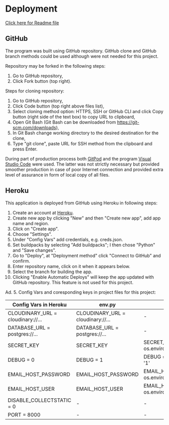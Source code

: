 # Deployment

[Click here for Readme file](/README.md#deployment)

## GitHub

The program was built using GitHub repository. GitHub clone and GitHub branch methods could be used although were not needed for this project.

Repository may be forked in the following steps:
1. Go to GitHub repository,
2. Click Fork button (top right).

Steps for cloning repository:
1. Go to GitHub repository,
2. Click Code button (top right above files list),
3. Select cloning method option: HTTPS, SSH or GitHub CLI and click Copy button (right side of the text box) to copy URL to clipboard,
4. Open Git Bash (Git Bash can be downloaded from https://git-scm.com/downloads),
5. In Git Bash change working directory to the desired destination for the clone,
6. Type "git clone", paste URL for SSH method from the clipboard and press Enter.

During part of production process both [GitPod](https://gitpod.io/) and the program [Visual Studio Code](https://code.visualstudio.com) were used. The latter was not strictly necessary but provided smoother production in case of poor Internet connection and provided extra level of assurance in  form of local copy of all files.

## Heroku

This application is deployed from GitHub using Heroku in following steps:

1. Create an account at [Heroku](https://id.heroku.com/).
2. Create new app by clicking "New" and then "Create new app", add app name and region.
3. Click on "Create app".
4. Choose "Settings".
5. Under "Config Vars" add credentials, e.g. creds.json.
6. Set buildpacks by selecting "Add buildpacks"; I then chose "Python" and "Save changes".
7. Go to "Deploy", at "Deployment method" click "Connect to GitHub" and confirm.
8. Enter repository name, click on it when it appears below.
9. Select the branch for building the app.
10. Clicking "Enable Automatic Deploys" will keep the app updated with GitHub repository. This feature is not used for this project.

Ad. 5. Config Vars and coresponding keys in project files for this project:

| Config Vars in Heroku             | env.py                           | settings.py                                                     |
| --------------------------------- | -------------------------------- | --------------------------------------------------------------- |
| CLOUDINARY\_URL =  cloudinary://… | CLOUDINARY\_URL = cloudinary://… | \-                                                              |
| DATABASE\_URL = postgres://…      | DATABASE\_URL = postgres://…     | \-                                                              |
| SECRET\_KEY                       | SECRET\_KEY                      | SECRET\_KEY = os.environ.get('SECRET\_KEY')                     |
| DEBUG = 0                         | DEBUG = 1                        | DEBUG = os.environ.get('DEBUG', '1') == '1'                     |
| EMAIL\_HOST\_PASSWORD             | EMAIL\_HOST\_PASSWORD            | EMAIL\_HOST\_PASSWORD = os.environ.get('EMAIL\_HOST\_PASSWORD') |
| EMAIL\_HOST\_USER                 | EMAIL\_HOST\_USER                | EMAIL\_HOST\_USER = os.environ.get('EMAIL\_HOST\_USER')         |
| DISABLE\_COLLECTSTATIC = 0        | \-                               | \-                                                              |
| PORT = 8000                       | \-                               | \-                                                              |
 